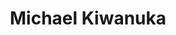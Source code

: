 ---
title: "Michael Kiwanuka"
summary: "British soul musician born May 3, 1987 in Muswell Hill in the north of London."
image: "michael-kiwanuka.jpg"
apple_music_artist_url: "https://music.apple.com/gb/artist/michael-kiwanuka/433457346"
---